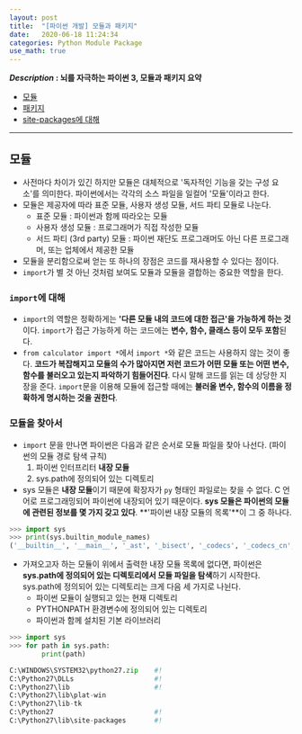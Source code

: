 ```yaml
---
layout: post
title:  "[파이썬 개발] 모듈과 패키지"
date:   2020-06-18 11:24:34 
categories: Python Module Package
use_math: true
---
```


**_Description_ : 뇌를 자극하는 파이썬 3, 모듈과 패키지 요약**

* [모듈](#module)
* [패키지](#packages)
* [site-packages에 대해](#site-packages)

***

## 모듈 <a id="module"></a>

* 사전마다 차이가 있긴 하지만 모듈은 대체적으로 '독자적인 기능을 갖는 구성 요소'를 의미한다.  파이썬에서는 각각의 소스 파일을 일컬어 '모듈'이라고 한다. 
* 모듈은 제공자에 따라 표준 모듈, 사용자 생성 모듈, 서드 파티 모듈로 나눈다. 
	* 표준 모듈 : 파이썬과 함께 따라오는 모듈
	* 사용자 생성 모듈 : 프로그래머가 직접 작성한 모듈
	* 서드 파티 (3rd party) 모듈 : 파이썬 재단도 프로그래머도 아닌 다른 프로그래머, 또는 업체에서 제공한 모듈
* 모듈을 분리함으로써 얻는 또 하나의 장점은 코드를 재사용할 수 있다는 점이다. 
* `import`가 별 것 아닌 것처럼 보여도 모듈과 모듈을 결합하는 중요한 역할을 한다. 


### `import`에 대해

* `import`의 역할은 정확하게는 **'다른 모듈 내의 코드에 대한 접근'을 가능하게 하는 것**이다. `import`가 접근 가능하게 하는 코드에는 **변수, 함수, 클래스 등이 모두 포함**된다. 
* `from calculator import *`에서 `import *`와 같은 코드는 사용하지 않는 것이 좋다. **코드가 복잡해지고 모듈의 수가 많아지면 저런 코드가 어떤 모듈 또는 어떤 변수, 함수를 불러오고 있는지 파악하기 힘들어진다**. 다시 말해 코드를 읽는 데 상당한 지장을 준다. `import`문을 이용해 모듈에 접근할 때에는 **불러올 변수, 함수의 이름을 정확하게 명시하는 것을 권한다**.


### 모듈을 찾아서

* `import` 문을 만나면 파이썬은 다음과 같은 순서로 모듈 파일을 찾아 나선다. (파이썬의 모듈 경로 탐색 규칙)
	1.	파이썬 인터프리터 **내장 모듈**
	2.	sys.path에 정의되어 있는 디렉토리
* sys 모듈은 **내장 모듈**이기 때문에 확장자가 `py` 형태인 파일로는 찾을 수 없다. C 언어로 프로그래밍되어 파이썬에 내장되어 있기 때문이다. **sys 모듈은 파이썬의 모듈에 관련된 정보를 몇 가지 갖고 있다**. **'파이썬 내장 모듈의 목록'**이 그 중 하나다.  
```python
>>> import sys
>>> print(sys.builtin_module_names)
('__builtin__', '__main__', '_ast', '_bisect', '_codecs', '_codecs_cn', '_codecs_hk', '_codecs_iso2022', '_codecs_jp', '_codecs_kr', '_codecs_tw', '_collections', '_csv', '_functools', '_heapq', '_hotshot', '_io', '_json', '_locale', '_lsprof', '_md5', '_multibytecodec', '_random', '_sha', '_sha256', '_sha512', '_sre', '_struct', '_subprocess', '_symtable', '_warnings', '_weakref', '_winreg', 'array', 'audioop', 'binascii', 'cPickle', 'cStringIO', 'cmath', 'datetime', 'errno', 'exceptions', 'future_builtins', 'gc', 'imageop', 'imp', 'itertools', 'marshal', 'math', 'mmap', 'msvcrt', 'nt', 'operator', 'parser', 'signal', 'strop', 'sys', 'thread', 'time', 'xxsubtype', 'zipimport', 'zlib')
```
* 가져오고자 하는 모듈이 위에서 출력한 내장 모듈 목록에 없다면, 파이썬은 **sys.path에 정의되어 있는 디렉토리에서 모듈 파일을 탐색**하기 시작한다. sys.path에 정의되어 있는 디렉토리는 크게 다음 세 가지로 나뉜다.
	* 파이썬 모듈이 실행되고 있는 현재 디렉토리
	* PYTHONPATH 환경변수에 정의되어 있는 디렉토리
	* 파이썬과 함께 설치된 기본 라이브러리 

```python
>>> import sys
>>> for path in sys.path:
		print(path)

C:\WINDOWS\SYSTEM32\python27.zip	#!
C:\Python27\DLLs					#!
C:\Python27\lib						#!
C:\Python27\lib\plat-win
C:\Python27\lib-tk
C:\Python27							#!
C:\Python27\lib\site-packages		#!
``` 
<!--stackedit_data:
eyJoaXN0b3J5IjpbMTY4NjU1NDAwNl19
-->